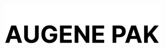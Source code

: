 <div align="center">

![Dark mode logo](img/darkmode.svg#gh-dark-mode-only)
![Light mode logo](img/lightmode.svg#gh-light-mode-only)

</div>
